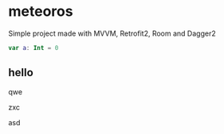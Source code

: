 # meteoros
Simple project made with MVVM, Retrofit2, Room and Dagger2

```kotlin
var a: Int = 0
```
## hello
qwe

zxc

asd
